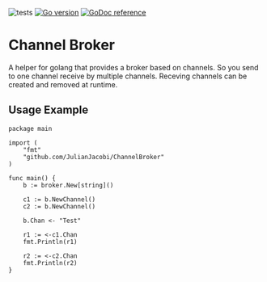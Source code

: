![tests](https://github.com/JulianJacobi/ChannelBroker/actions/workflows/test.yml/badge.svg)
[![Go version](https://img.shields.io/github/go-mod/go-version/JulianJacobi/ChannelBroker.svg)](https://github.com/JulianJacobi/ChannelBroker)
[![GoDoc reference](https://img.shields.io/badge/godoc-reference-blue.svg)](https://godoc.org/github.com/JulianJacobi/ChannelBroker)

# Channel Broker

A helper for golang that provides a broker based on channels.
So you send to one channel receive by multiple channels.
Receving channels can be created and removed at runtime.

## Usage Example

    package main
    
    import (
        "fmt"
        "github.com/JulianJacobi/ChannelBroker"
    )
    
    func main() {
        b := broker.New[string]()
    
        c1 := b.NewChannel()
        c2 := b.NewChannel()
    
        b.Chan <- "Test"
    
        r1 := <-c1.Chan
        fmt.Println(r1)
    
        r2 := <-c2.Chan
        fmt.Println(r2)
    }
